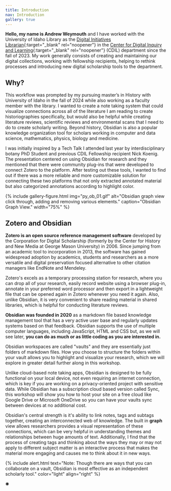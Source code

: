 ```yaml
---
title: Introduction
nav: Introduction
gallery: true
---
```



**Hello, my name is Andrew Weymouth** and I have worked with the University of Idaho Library as the [Digital Initiatives Librarian](https://www.lib.uidaho.edu/about/people/aweymouth.html){:target="_blank" rel="noopener"} in the [Center for Digital Inquiry and Learning](https://cdil.lib.uidaho.edu/){:target="_blank" rel="noopener"} (CDIL) department since the fall of 2023. My work generally consists of creating and maintaining our digital collections, working with fellowship recipients, helping to rethink processes and introducing new digital scholarship tools to the department.

## Why?

This workflow was prompted by my pursuing master’s in History with University of Idaho in the fall of 2024 while also working as a faculty member with the library. I wanted to create a note taking system that could visualize connections across all of the literature I am reading to create historiographies specifically, but would also be helpful while creating literature reviews, scientific reviews and environmental scans that I need to do to create scholarly writing. Beyond history, Obsidian is also a popular knowledge organization tool for scholars working in computer and data science, mathematics, physics, biology and medicine. 

I was initially inspired by a Tech Talk I attended last year by interdisciplinary botany PhD Student and previous CDIL Fellowship recipient Nick Koenig. The presentation centered on using Obsidian for research and they mentioned that there were community plug-ins that were developed to connect Zotero to the platform. After testing out these tools, I wanted to find out if there was a more reliable and more customizable solution for connecting these two platforms that not only extracted annotated material but also categorized annotations according to highlight color.

{% include gallery-figure.html img="py_ob_01.gif" alt="Obsidian graph view click through, adding and removing various elements." caption="Obsidian Graph View." width="75%" %}

## Zotero and Obsidian

**Zotero is an open source reference management software** developed by the Corporation for Digital Scholarship (formerly by the Center for History and New Media at George Mason University) in 2006. Since jumping from an academic tool to incorporation in 2013, the software has gained widespread adoption by academics, students and researchers as a more versatile and digital preservation focused alternative to other citation managers like EndNote and Mendeley.

Zotero's excels as a temporary processing station for research, where you can drop all of your research, easily record website using a browser plug-in, annotate in your preferred word processor and then export in a lightweight file that can be opened again in Zotero whenever you need it again. Also, unlike Obsidian, it is very convenient to share reading material in shared libraries, which is helpful for conducting literature reviews.

**Obsidian was founded in 2020** as a markdown file based knowledge management tool that has a very active user base and regularly updates systems based on that feedback. Obsidian supports the use of multiple computer languages, including JavaScript, HTML and CSS but, as we will see later, **you can do as much or as little coding as you are interested in.** 

Obsidian workspaces are called "vaults" and they are essentially just folders of markdown files. How you choose to structure the folders within your vault allows you to highlight and visualize your research, which we will explore in greater detail further along in this workshop. 

Unlike cloud-based note taking apps, Obsidian is designed to be fully functional on your local device, not even requiring an internet connection, which is key if you are working on a privacy-oriented project with sensitive data. While Obsidian has a subscription cloud based version called Sync, this workshop will show you how to host your site on a free cloud like Google Drive or Microsoft OneDrive so you can have your vaults sync between devices at no additional cost.

Obsidian's central strength is it's ability to link notes, tags and subtags together, creating an interconnected web of knowledge. The built in **graph** view allows researchers provides a visual representation of these connections, which can be very helpful in understanding  themes and relationships between huge amounts of text. Additionally, I find that the process of creating tags and thinking about the ways they may or may not apply to different subject matter is an interactive process that makes the material more engaging and causes me to think about it in new ways. 

{% include alert.html text="Note: Though there are ways that you can collaborate on a vault, Obsidian is most effective as an independent scholarly tool." color="light" align="right" %}

<div class="symbol-container">
    <p class="symbol">&#10042;</p>
</div>
<br>